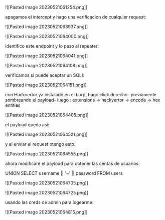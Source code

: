 
![[Pasted image 20230521061254.png]]

apagamos el intercept y hago una verificacion de cualquier request:

![[Pasted image 20230521063937.png]]

![[Pasted image 20230521064000.png]]

identifico este endpoint y lo paso al repeater:

![[Pasted image 20230521064041.png]]

![[Pasted image 20230521064108.png]]

verificamos si puede aceptar un SQLI:

![[Pasted image 20230521064151.png]]

con Hackvertor ya instalado en el burp, hago click derecho -previamente sombreando el payload- luego : extensions -> hackvertor -> encode -> hex entities

![[Pasted image 20230521064405.png]]

el payload queda asi:

![[Pasted image 20230521064521.png]]

y al enviar el request otengo esto:

![[Pasted image 20230521064555.png]]

ahora modificaré el payload para obtener las centas de usuarios:

UNION SELECT username || '~' || password FROM users

![[Pasted image 20230521064705.png]]

![[Pasted image 20230521064725.png]]

usando las creds de admin para logearme:

![[Pasted image 20230521064815.png]]

